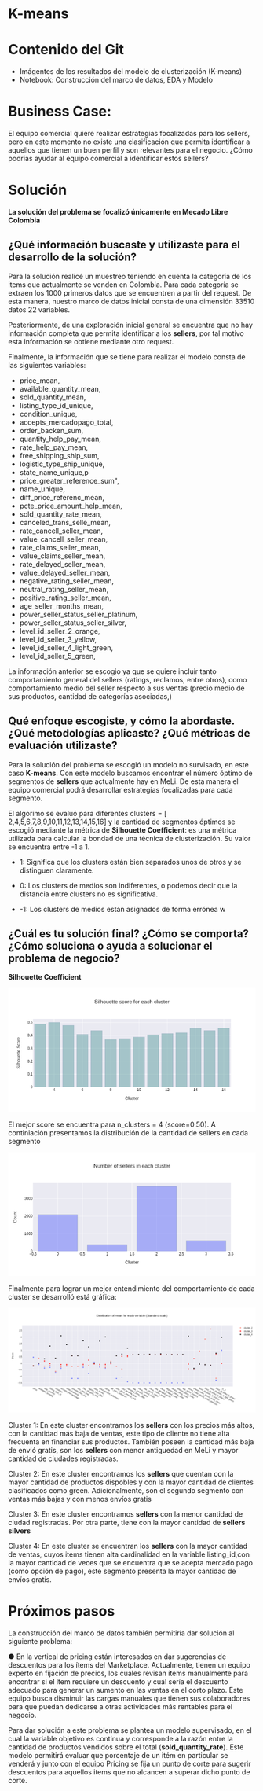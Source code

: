 # K-means
# **Contenido del Git**

* Imágentes de los resultados del modelo de clusterización (K-means)
* Notebook: Construcción del marco de datos, EDA y Modelo

# **Business Case**:
El equipo comercial quiere realizar estrategias focalizadas para los sellers, pero en
este momento no existe una clasificación que permita identificar a aquellos que tienen
un buen perfil y son relevantes para el negocio. ¿Cómo podrías ayudar al equipo
comercial a identificar estos sellers?

# **Solución**

**La solución del problema se focalizó únicamente en Mecado Libre Colombia**

## **¿Qué información buscaste y utilizaste para el desarrollo de la solución?**

Para la solución realicé un muestreo teniendo en cuenta la categoría de los items que actualmente se venden en Colombia. Para cada categoría se extraen los 1000 primeros datos que se encuentren a partir del request. De esta manera, nuestro marco de datos inicial consta de una dimensión 33510 datos 22 variables.

Posteriormente, de una exploración inicial general se encuentra que no hay información completa que permita identificar a los **sellers**, por tal motivo esta información se obtiene mediante otro request.

Finalmente, la información que se tiene para realizar el modelo consta de las siguientes variables:

* price_mean, 
* available_quantity_mean, 
* sold_quantity_mean,  
* listing_type_id_unique,
* condition_unique, 
* accepts_mercadopago_total, 
* order_backen_sum,
* quantity_help_pay_mean,
* rate_help_pay_mean,
* free_shipping_ship_sum, 
* logistic_type_ship_unique,  
* state_name_unique,p
* price_greater_reference_sum",
* name_unique, 
* diff_price_referenc_mean,
* pcte_price_amount_help_mean,
* sold_quantity_rate_mean,
* canceled_trans_selle_mean,	
* rate_cancell_seller_mean,	
* value_cancell_seller_mean,
* rate_claims_seller_mean,
* value_claims_seller_mean,	
* rate_delayed_seller_mean,
* value_delayed_seller_mean,	
* negative_rating_seller_mean,
* neutral_rating_seller_mean,
* positive_rating_seller_mean,	
* age_seller_months_mean,
* power_seller_status_seller_platinum,	
* power_seller_status_seller_silver,
* level_id_seller_2_orange,
* level_id_seller_3_yellow,
* level_id_seller_4_light_green,
* level_id_seller_5_green,

La información anterior se escogio ya que se quiere incluir tanto comportamiento general del sellers (ratings, reclamos, entre otros), como comportamiento medio del seller respecto a sus ventas (precio medio de sus productos, cantidad de categorías asociadas,)

## **Qué enfoque escogiste, y cómo la abordaste. ¿Qué metodologías aplicaste? ¿Qué métricas de evaluación utilizaste?**

Para la solución del problema se escogió un modelo no survisado, en este caso **K-means**. Con este modelo buscamos encontrar el número óptimo de segmentos de **sellers** que actualmente hay en MeLi. De esta manera el equipo comercial podrá desarrollar estrategias focalizadas para cada segmento.

El algorimo se evaluó para diferentes clusters = [ 2,4,5,6,7,8,9,10,11,12,13,14,15,16] y la cantidad de segmentos óptimos se escogió mediante la métrica de **Silhouette Coefficient**:  es una métrica utilizada para calcular la bondad de una técnica de clusterización. Su valor se encuentra entre -1 a 1.

* 1: Significa que los clusters están bien separados unos de otros y se distinguen claramente.

* 0: Los clusters de medios son indiferentes, o podemos decir que la distancia entre clusters no es significativa.

* -1: Los clusters de medios están asignados de forma errónea w

## **¿Cuál es tu solución final? ¿Cómo se comporta? ¿Cómo soluciona o ayuda a solucionar el problema de negocio?**

**Silhouette Coefficient**



![plot](./cluster_score.png)

El mejor score se encuentra para n_clusters = 4 (score=0.50). A continiación presentamos la distribución de la cantidad de sellers en cada segmento

![plot](./number_sellers_each_cluster.png)

Finalmente para lograr un mejor entendimiento del comportamiento de cada cluster se desarrolló está gráfica:

![plot](./id_behavior_of_each_cluster.png)

Cluster 1: En este cluster encontramos los **sellers** con los precios más altos, con la cantidad más baja de ventas, este tipo de cliente no tiene alta frecuenta en financiar sus productos. También poseen la cantidad más baja de envió gratis, son los **sellers** con menor antiguedad en MeLi y mayor cantidad de ciudades registradas.

Cluster 2: En este cluster encontramos los **sellers** que cuentan con la mayor cantidad de productos dispobles y con la mayor cantidad de clientes clasificados como green. Adicionalmente, son el segundo segmento con ventas más bajas y con menos envíos gratis

Cluster 3: En este cluster encontramos **sellers**   con la menor cantidad de ciudad registradas. Por otra parte, tiene con la mayor cantidad de **sellers silvers**

Cluster 4: En este cluster se encuentran los **sellers** con la mayor cantidad de ventas, cuyos items tienen alta cardinalidad en la variable listing_id,con la mayor cantidad de veces que se encuentra que se acepta mercado pago (como opción de pago), este segmento presenta la mayor cantidad de envíos gratis.


# **Próximos pasos**

La construcción del marco de datos también permitiría dar solución al siguiente problema:

● En la vertical de pricing están interesados en dar sugerencias de descuentos para los
ítems del Marketplace. Actualmente, tienen un equipo experto en fijación de precios,
los cuales revisan ítems manualmente para encontrar si el ítem requiere un descuento
y cuál sería el descuento adecuado para generar un aumento en las ventas en el
corto plazo. Este equipo busca disminuir las cargas manuales que tienen sus
colaboradores para que puedan dedicarse a otras actividades más rentables para el
negocio.

Para dar solución a este problema se plantea un modelo supervisado, en el cual la variable objetivo es continua y corresponde a la razón entre la cantidad de productos vendidos sobre el total (**sold_quantity_rate**). Este modelo permitirá evaluar que porcentaje de un itém en particular se venderá y junto con el equipo Pricing se fija un punto de corte para sugerir descuentos para aquellos items que no alcancen a superar dicho punto de corte.
